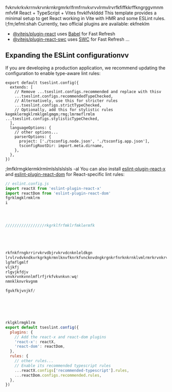 fvknvkrkvkrrnvkrvnkrnkrgmrkrlfrmfrnvkvrvvlrmvlrvrfkfiffkkrffkngrggvmnmmfvf# React + TypeScript + Vites
fnvklfvklddd
This template provides a minimal setup to get React working in Vite with HMR and some ESLint rules.
l;fm;lefml:shah
Currently, two official plugins are available:
ekfneklm
- [@vitejs/plugin-react](https://github.com/vitejs/vite-plugin-react/blob/main/packages/plugin-react) uses [Babel](https://babeljs.io/) for Fast Refresh
- [@vitejs/plugin-react-swc](https://github.com/vitejs/vite-plugin-react/fblob/main/packages/plugin-react-swc) uses [SWC](https://swc.rs/) for Fast Refresh
...
## Expanding the ESLint configurationvv

If you are developing a production application, we recommend updating the configuration to enable type-aware lint rules:

```jsd
export default tseslint.config({
  extends: [
    // Remove ...tseslint.configs.recommended and replace with thisv
    ...tseslint.configs.recommendedTypeChecked,
    // Alternatively, use this for stricter rules
    ...tseslint.configs.strictTypeChecked,
    // Optionally, add this for stylistic rules
kegmklermgklrmklgmlgmgm;rmg;lmrmeflrmlm    ...tseslint.configs.stylisticTypeChecked,
  ],
  languageOptions: {
    // other options...
    parserOptions: {
      project: ['./tsconfig.node.json', './tsconfig.app.json'],
      tsconfigRootDir: import.meta.dirname,
    },
  },
})
```
;lmfklrmgklermklrmlmlslslslslsls -al
You can also install [eslint-plugin-react-x](https://github.com/Rel1cx/eslint-react/tree/main/packages/plugins/eslint-plugin-react-x) and [eslint-plugin-react-dom](https://github.com/Rel1cx/eslint-react/tree/main/packages/plugins/eslint-plugin-react-dom) for React-specific lint rules:

```js
// eslint.config.js
import reactX from 'eslint-plugin-react-x'
import reactDom from 'eslint-plugin-react-dom'
fgrklmgklrmklrm
i




/////////////////rkgrklfrfmklrfmklermfk





rkfnkfrngkrrirvkrvdbjrvkrvdcnknleldkgn
lrvlrvdvkndkvrkgrkgkrmnlknvfknrkfvncknvdngkrgnkrfnrknkrnklvmlrmrkrvnkrvfvnklffvnklmvfnvkfnvnfk
lgfmflgmlf
vljkfj
rlgvjkfdjv
vnvkrvnkvnnlmflrfjrkfvkvnkvn:wq!
nmnklknvrkvgnm

fgvkfkjvnjkf/






rklgklrmgklrm
export default tseslint.config({
  plugins: {
    // Add the react-x and react-dom plugins
    'react-x': reactX,
    'react-dom': reactDom,
  },
  rules: {
    // other rules...
    // Enable its recommended typescript rules
    ...reactX.configs['recommended-typescript'].rules,
    ...reactDom.configs.recommended.rules,
  },
})
```

